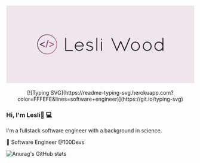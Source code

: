 
<img src="https://github.com/LDWood10/LDWood10/blob/main/cover.png">

<p align = "center">
[![Typing SVG](https://readme-typing-svg.herokuapp.com?color=FFFEFE&lines=software+engineer)](https://git.io/typing-svg)

### Hi, I'm Lesli👋 💻

I'm a fullstack software engineer with a background in science. 


🌱 Software Engineer @100Devs



![Anurag's GitHub stats](https://github-readme-stats.vercel.app/api?username=LDWood10&show_icons=true&theme=cobalt)

<!--
**LDWood10/LDWood10** is a ✨ _special_ ✨ repository because its `README.md` (this file) appears on your GitHub profile.

Here are some ideas to get you started:

- 🔭 I’m currently working on ...
- 🌱 I’m currently learning ...
- 👯 I’m looking to collaborate on ...
- 🤔 I’m looking for help with ...
- 💬 Ask me about ...
- 📫 How to reach me: ...
- 😄 Pronouns: ...
- ⚡ Fun fact: ...
-->
